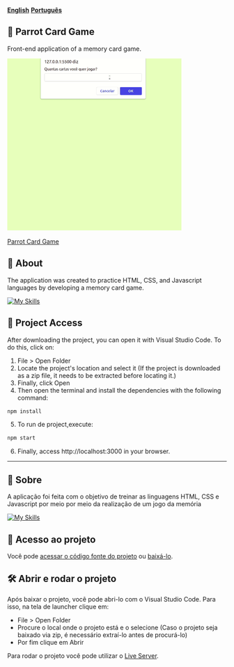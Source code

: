 [**English**](#-parrot-card-game)
[**Português**](#-sobre)

## :parrot: Parrot Card Game

<p>Front-end application of a memory card game.</p>

<img src=arquivosuteis/parrot.gif width="400" />

[Parrot Card Game](https://parrot-card-game-teal.vercel.app/)

## 📝 About

<p>The application was created to practice HTML, CSS, and Javascript languages by developing a memory card game.</p>

[![My Skills](https://skills.thijs.gg/icons?i=html,css,javascript&theme=light)](https://skills.thijs.gg)

## 📁 Project Access

After downloading the project, you can open it with Visual Studio Code. To do this, click on:

1. File > Open Folder
2. Locate the project's location and select it (If the project is downloaded as a zip file, it needs to be extracted before locating it.)
3. Finally, click Open
4. Then open the terminal and install the dependencies with the following command:

```bash
npm install 
```
5. To run de project,execute:

```bash
npm start
``` 

6. Finally, access http://localhost:3000 in your browser.

***
## 📝 Sobre

<p>A aplicação foi feita com o objetivo de treinar as linguagens HTML, CSS e Javascript por meio por meio da realização
de um jogo da memória</p>

[![My Skills](https://skills.thijs.gg/icons?i=html,css,javascript&theme=light)](https://skills.thijs.gg)

## 📁 Acesso ao projeto

Você pode [acessar o código fonte do projeto](https://github.com/ccarlaa/Parrot_card_game) ou [baixá-lo](https://github.com/ccarlaa/Parrot_card_game/archive/refs/heads/main.zip).

## 🛠️ Abrir e rodar o projeto

Após baixar o projeto, você pode abri-lo com o Visual Studio Code. Para isso, na tela de launcher clique em:

- File > Open Folder
- Procure o local onde o projeto está e o selecione (Caso o projeto seja baixado via zip, é necessário extraí-lo antes de procurá-lo)
- Por fim clique em Abrir

Para rodar o projeto você pode utilizar o [Live Server](https://github.com/ritwickdey/vscode-live-server).
